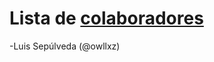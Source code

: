 # Lista de [colaboradores](https://github.com/ofou/fisica/graphs/contributors)

-Luis Sepúlveda (@owllxz)
